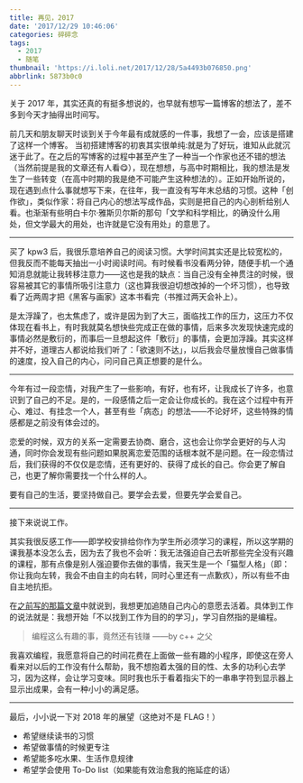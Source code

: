 ```yaml
---
title: 再见，2017
date: '2017/12/29 10:46:06'
categories: 碎碎念
tags:
  - 2017
  - 随笔
thumbnail: 'https://i.loli.net/2017/12/28/5a4493b076850.png'
abbrlink: 5873b0c0
---
```


<div id="aplayer1" class="aplayer"></div>
关于 2017 年，其实还真的有挺多想说的，也早就有想写一篇博客的想法了，差不多到今天才抽得出时间写。

前几天和朋友聊天时谈到关于今年最有成就感的一件事，我想了一会，应该是搭建了这样一个博客。<!-- more -->
当初搭建博客的初衷其实很单纯:就是为了好玩，谁知从此就沉迷于此了。在之后的写博客的过程中甚至产生了一种当一个作家也还不错的想法（当然前提是我的文章还有人看😋），现在想想，与高中时期相比，我的想法是发生了一些转变（在高中时期的我是绝不可能产生这种想法的）。正如开始所说的，现在遇到点什么事就想写下来，在往年，我一直没有写年末总结的习惯。这种「创作欲」，类似作家：将自己内心的想法写成作品，实则是把自己的内心剖析给别人看。也渐渐有些明白卡尔·雅斯贝尔斯的那句「文学和科学相比，的确没什么用处，但文学最大的用处，也许就是它没有用处」的意思了。

---

买了 kpw3 后，我很乐意培养自己的阅读习惯。大学时间其实还是比较宽松的，但我反而不能每天抽出一小时阅读时间。有时候看书没看两分钟，随便手机一个通知消息就能让我转移注意力——这也是我的缺点：当自己没有全神贯注的时候，很容易被其它的事情所吸引注意力（这也算我很迫切想改掉的一个坏习惯），也导致看了近两周才把《黑客与画家》这本书看完（书推过两天会补上）。

是太浮躁了，也太焦虑了，或许是因为到了大三，面临找工作的压力，这压力不仅体现在看书上，有时我就莫名想快些完成正在做的事情，后来多次发现快速完成的事情必然是敷衍的，而事后一旦想起这件「敷衍」的事情，会更加浮躁。其实这样并不好，道理古人都说给我们听了：「欲速则不达」，以后我会尽量放慢自己做事情的速度，投入自己的内心，问问自己真正想要的是什么。

---

今年有过一段恋情，对我产生了一些影响，有好，也有坏，让我成长了许多，也意识到了自己的不足。是的，一段感情之后一定会让你成长的。我在这个过程中有开心、难过、有挂念一个人，甚至有些「病态」的想法——不论好坏，这些特殊的情感都是之前没有体会过的。

恋爱的时候，双方的关系一定需要去协商、磨合，这也会让你学会更好的与人沟通，同时你会发现有些问题如果脱离恋爱范围的话根本就不是问题。在一段恋情过后，我们获得的不仅仅是恋情，还有更好的、获得了成长的自己。你会更了解自己，也更了解你需要找一个什么样的人。

要有自己的生活，要坚持做自己。要学会去爱，但要先学会爱自己。

---

接下来说说工作。

其实我很反感工作——即学校安排给你作为学生所必须学习的课程，所以这学期的课我基本没怎么去，因为去了我也不会听：我无法强迫自己去听那些完全没有兴趣的课程，那有点像是别人强迫要你去做的事情，我天生是一个「猫型人格」（即：你让我向左转，我会不由自主的向右转，同时心里还有一点歉疚），所以有些不由自主地抗拒。

在[之前写的那篇文章](../11ab0263/)中就说到，我想更加追随自己内心的意愿去活着。具体到工作的说法就是：我想开始「不以找到工作为目的的学习」，学习自然指的是编程。

> 编程这么有趣的事，竟然还有钱赚      ——by c++ 之父

我喜欢编程，我愿意将自己的时间花费在上面做一些有趣的小程序，即使这在旁人看来对以后的工作没有什么帮助，我不想抱着太强的目的性、太多的功利心去学习，因为这样，会让学习变味。同时我也乐于看着指尖下的一串串字符到显示器上显示出成果，会有一种小小的满足感。

---

最后，小小说一下对 2018 年的展望（这绝对不是 FLAG！）

- 希望继续读书的习惯
- 希望做事情的时候更专注
- 希望能多吃水果、生活作息规律
- 希望学会使用 To-Do list（如果能有效治愈我的拖延症的话）

<script>new APlayer({element:document.getElementById("aplayer1"),narrow:false,autoplay:false,showlrc:3,mutex:true,theme:"#ad7a86",mode:"random",music:[{title:"u4",author:"Capo Productions",url:"https://p2.music.126.net/suBY_gYvEky44XIw3iosnA==/2946691176215291.mp3",pic:"https://p1.music.126.net/f2VOlJsKhocM3DPba4SLXA==/6625657069970131.jpg?param=130y130",lrc:"../../about/lrc/pure.lrc"}]});</script>